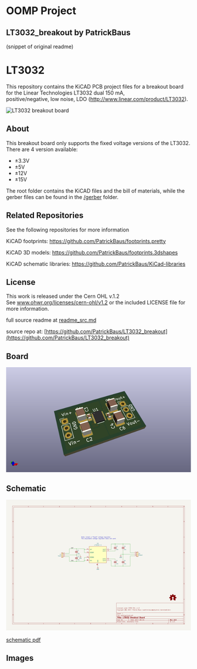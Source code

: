 # OOMP Project  
## LT3032_breakout  by PatrickBaus  
  
(snippet of original readme)  
  
LT3032  
===================  
  
This repository contains the KiCAD PCB project files for a breakout board for the Linear Technologies LT3032 dual 150 mA,  
positive/negative, low noise, LDO (http://www.linear.com/product/LT3032).  
  
![LT3032 breakout board](/images/LT3032-breakout.png)  
  
About  
-----  
This breakout board only supports the fixed voltage versions of the LT3032. There are 4 version available:  
 * ±3.3V  
 * ±5V  
 * ±12V  
 * ±15V  
  
The root folder contains the KiCAD files and the bill of materials, while the gerber files can be found in the [/gerber](gerber/) folder.  
  
Related Repositories  
-------------  
  
See the following repositories for more information  
  
KiCAD footprints: https://github.com/PatrickBaus/footprints.pretty  
  
KiCAD 3D models: https://github.com/PatrickBaus/footprints.3dshapes  
  
KiCAD schematic libraries: https://github.com/PatrickBaus/KiCad-libraries  
  
License  
-------  
  
This work is released under the Cern OHL v.1.2  
See www.ohwr.org/licenses/cern-ohl/v1.2 or the included LICENSE file for more information.  
  
  full source readme at [readme_src.md](readme_src.md)  
  
source repo at: [https://github.com/PatrickBaus/LT3032_breakout](https://github.com/PatrickBaus/LT3032_breakout)  
## Board  
  
[![working_3d.png](working_3d_600.png)](working_3d.png)  
## Schematic  
  
[![working_schematic.png](working_schematic_600.png)](working_schematic.png)  
  
[schematic pdf](working_schematic.pdf)  
## Images  
